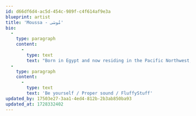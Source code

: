 ```yaml
---
id: d66df6d4-ac5d-454c-989f-c4f614af9e3a
blueprint: artist
title: 'Moussa - مُوسَى'
bio:
  -
    type: paragraph
    content:
      -
        type: text
        text: "Born in Egypt and now residing in the Pacific Northwest, Moussa is a Portland-based artist who has been pushing the boundaries of sound for nearly a decade. Moussa is known for his deep exploration of the underground realms of house and techno, weaving together diverse influences to create immersive and experimental sets. His approach to music is rooted in art and discovery, always seeking to take dancers on a journey through uncharted sonic landscapes. Moussa's sets are a testament to his passion for the deeper side of electronic music. Following the thread without boundaries, he invites listeners and dancers to connect with the rhythm and flow of the dance floor’s vibrations. Whether in a warehouse, at a festival, or in a late-night club, Moussa's performances are a unique experience, filled with experimental and fun turns that challenge and inspire. (aliens and rainbows)"
  -
    type: paragraph
    content:
      -
        type: text
        text: 'Be yourself / Proper sound / FluffyStuff'
updated_by: 17503e27-3aa1-4ed4-812b-2b3ab850ba93
updated_at: 1728332402
---
```

